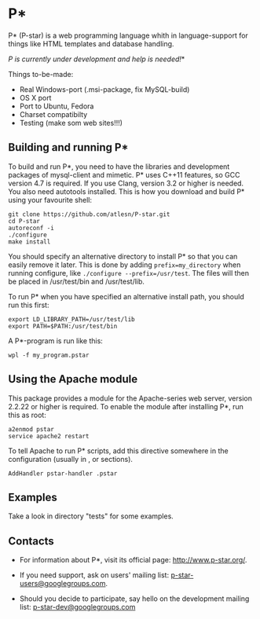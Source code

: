 P*
==

P* (P-star) is a web programming language whith in language-support for
things like HTML templates and database handling.

**P* is currently under development and help is needed!**

Things to-be-made:
*   Real Windows-port (.msi-package, fix MySQL-build)
*   OS X port
*   Port to Ubuntu, Fedora
*   Charset compatibilty
*   Testing (make som web sites!!!)


Building and running P*
-----------------------

To build and run P*, you need to have the libraries and development
packages of mysql-client and mimetic.  P* uses C++11 features, so GCC
version 4.7 is required.  If you use Clang, version 3.2 or higher is
needed.  You also need autotools installed.  This is how you download
and build P* using your favourite shell:

    git clone https://github.com/atlesn/P-star.git
    cd P-star
    autoreconf -i
    ./configure
    make install

You should specify an alternative directory to install P* so that you can
easily remove it later.  This is done by adding `prefix=my_directory` when
running configure, like `./configure --prefix=/usr/test`.  The files will
then be placed in /usr/test/bin and /usr/test/lib.

To run P* when you have specified an alternative install path, you should
run this first:

    export LD_LIBRARY_PATH=/usr/test/lib
    export PATH=$PATH:/usr/test/bin

A P*-program is run like this:

    wpl -f my_program.pstar


Using the Apache module
-----------------------
This package provides a module for the Apache-series web server, version
2.2.22 or higher is required. To enable the module after installing P*,
run this as root:

    a2enmod pstar
    service apache2 restart

To tell Apache to run P* scripts, add this directive somewhere in the
configuration (usually in <Directory>, <Location> or <File> sections).

    AddHandler pstar-handler .pstar


Examples
--------

Take a look in directory "tests" for some examples.


Contacts
--------

*   For information about P*, visit its official page: http://www.p-star.org/.

*   If you need support, ask on users' mailing list:
    p-star-users@googlegroups.com.

*   Should you decide to participate, say hello on the development mailing
    list: p-star-dev@googlegroups.com
